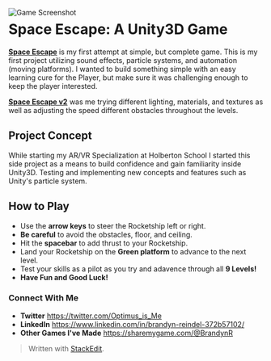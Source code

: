 <img src="https://i.imgur.com/aAIxYfa.png"
     alt="Game Screenshot"
     style="float: left; margin-right: 10px;" />

# Space Escape: A Unity3D Game

**[Space Escape](https://sharemygame.com/@BrandynR/space-escape)** is my first attempt at simple, but complete game. This is my first project utilizing sound effects, particle systems, and automation (moving platforms). I wanted to build something simple with an easy learning cure for the Player, but make sure it was challenging enough to keep the player interested.

**[Space Escape v2](https://sharemygame.com/@BrandynR/space-escape-v2)** was me trying different lighting, materials, and textures as well as adjusting the speed different obstacles throughout the levels.

## Project Concept

While starting my AR/VR Specialization at Holberton School I started this side project as a means to build confidence and gain familiarity inside Unity3D. Testing and implementing new concepts and features such as Unity's particle system. 


## How to Play

- Use the **arrow keys** to steer the Rocketship left or right.
- **Be careful** to avoid the obstacles, floor, and ceiling. 
- Hit the **spacebar** to add thrust to your Rocketship. 
- Land your Rocketship on the **Green platform** to advance to the next level.
- Test your skills as a pilot as you try and adavence through all **9 Levels!**
- **Have Fun and Good Luck!**

### Connect With Me
- **Twitter** https://twitter.com/Optimus_is_Me
- **LinkedIn** https://www.linkedin.com/in/brandyn-reindel-372b57102/
- **Other Games I've Made** https://sharemygame.com/@BrandynR

> Written with [StackEdit](https://stackedit.io/).

